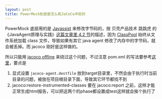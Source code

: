 ```yaml
---
layout: post
title: PowerMock到底是怎么和JaCoCo冲突的
---
```


PowerMock 底层用的是 [Javassist](https://www.javassist.org/) 来修改字节码的，按 贝壳产品技术 跳跳虎 的 《JavaAgent原理与实践》[这篇文章里 4.2 节](https://mp.weixin.qq.com/s/9eevIy9tQ9v4P_xEKk6_qg#:~:text=%E5%8D%B4%E6%B2%A1%E7%94%9F%E6%95%88-,4.2%20%E5%86%B2%E7%AA%81%E6%A0%B9%E5%9B%A0,-%E9%92%88%E5%AF%B9%E4%B8%8A%E9%9D%A2%E7%BB%93%E6%9E%9C)的描述，因为 [ClassPool](https://www.javassist.org/tutorial/tutorial.html#pool) 始终从文件系统加载 class 文件，导致如果有其它 java agent 修改了内存中的字节码，就会被丢掉。而 jacoco 刚好是这样做的。

所以只能用 [jacoco offline](https://github.com/powermock/powermock/wiki/Code-coverage-with-JaCoCo#offline-instrumentation) 来绕过这个问题，不过注意 pom.xml 的写法要参考[这里](https://github.com/powermock/powermock-examples-maven/blob/master/jacoco-offline/pom.xml)，要点是
1. 显式设置 `jacoco-agent.destfile` 放到target目录里，不然会由于执行时当前目录的问题，被放在项目根目录下面，导致其它环节都找不到
2. jacoco:restore-instrumented-classes 要在 jacoco:report 之前，这样才能正常生成html报告，可以把这两个的phase都设置成test这样就会挨个执行了